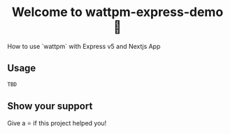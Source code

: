 <h1 align="center">Welcome to wattpm-express-demo 👋</h1>
<p>
	How to use `wattpm` with Express v5 and Nextjs App
</p>

## Usage

```sh
TBD
```

## Show your support

Give a ⭐️ if this project helped you!
